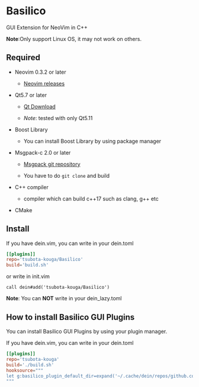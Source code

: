 # Basilico

GUI Extension for NeoVim in C++

**Note**:Only support Linux OS, it may not work on others.

## Required

* Neovim 0.3.2 or later
    - [Neovim releases][Neovim]

* Qt5.7 or later
    - [Qt Download][Qt]

    - *Note*: tested with only Qt5.11

* Boost Library
    - You can install Boost Library by using package manager

* Msgpack-c 2.0 or later
    - [Msgpack git repository][Msgpack]

    - You have to do `git clone` and build

* C++ compiler
    - compiler which can build c++17 such as clang, g++ etc

* CMake

[Neovim]:https://github.com/neovim/neovim/releases
[Qt]:https://www.qt.io/download
[Msgpack]:https://github.com/msgpack/msgpack-c

## Install

If you have dein.vim, you can write in your dein.toml
```toml
[[plugins]]
repo='tsubota-kouga/Basilico'
build='build.sh'
```
or write in init.vim
```vimscript
call dein#add('tsubota-kouga/Basilico')
```
**Note**: You can **NOT** write in your dein_lazy.toml

## How to install Basilico GUI Plugins

You can install Basilico GUI Plugins by using your plugin manager.

If you have dein.vim, you can write in your dein.toml
```toml
[[plugins]]
repo='tsubota-kouga'
build='./build.sh'
hooksource="""
let g:basilico_plugin_default_dir=expand('~/.cache/dein/repos/github.com')
"""
```
